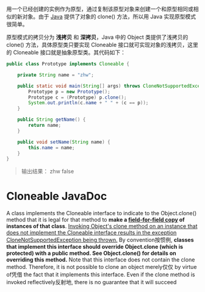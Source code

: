 用一个已经创建的实例作为原型，通过复制该原型对象来创建一个和原型相同或相似的新对象。由于 [Java](http://c.biancheng.net/java/) 提供了对象的 clone() 方法，所以用 Java 实现原型模式很简单。

原型模式的拷贝分为 **浅拷贝** 和 **深拷贝**，Java 中的 Object 类提供了浅拷贝的 clone() 方法，具体原型类只要实现 Cloneable 接口就可实现对象的浅拷贝，这里的 Cloneable 接口就是抽象原型类。其代码如下：

```java
public class Prototype implements Cloneable {

    private String name = "zhw";

    public static void main(String[] args) throws CloneNotSupportedException {
        Prototype p = new Prototype();
        Prototype c = (Prototype) p.clone();
        System.out.println(c.name + " " + (c == p));
    }

    public String getName() {
        return name;
    }

    public void setName(String name) {
        this.name = name;
    }
}
```

> 输出结果： zhw false

# Cloneable JavaDoc

A class implements the Cloneable interface to indicate to the Object.clone() method that it is legal for that method to **make a <u>field-for-field copy</u> of instances of that class**.
<u>Invoking Object's clone method on an instance that does not implement the Cloneable interface results in the exception CloneNotSupportedException being thrown.</u>
By convention按惯例, **classes that implement this interface should override Object.clone (which is protected) with a public method. See Object.clone() for details on overriding this method.**
Note that this interface does not contain the clone method. Therefore, it is not possible to clone an object merely仅仅 by virtue of凭借 the fact that it implements this interface. Even if the clone method is invoked reflectively反射地, there is no guarantee that it will succeed